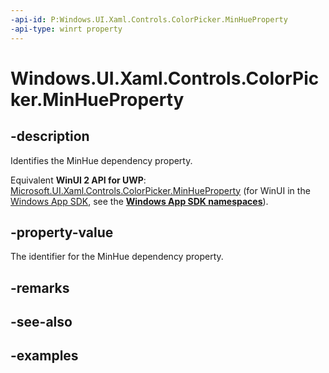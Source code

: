 ```yaml
---
-api-id: P:Windows.UI.Xaml.Controls.ColorPicker.MinHueProperty
-api-type: winrt property
---
```


<!-- Property syntax.
public DependencyProperty MinHueProperty { get; }
-->

# Windows.UI.Xaml.Controls.ColorPicker.MinHueProperty

## -description

Identifies the MinHue dependency property.

Equivalent **WinUI 2 API for UWP**: [Microsoft.UI.Xaml.Controls.ColorPicker.MinHueProperty](/windows/winui/api/microsoft.ui.xaml.controls.colorpicker.minhueproperty) (for WinUI in the [Windows App SDK](/windows/apps/windows-app-sdk/), see the **[Windows App SDK namespaces](/windows/windows-app-sdk/api/winrt/)**).

## -property-value

The identifier for the MinHue dependency property.

## -remarks

## -see-also

## -examples

